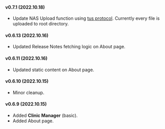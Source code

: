 ﻿#### v0.7.1 (2022.10.18)
- Update NAS Upload function using [tus protocol](https://tus.io/). Currently every file is uploaded to root directory.

#### v0.6.13 (2022.10.16)
- Updated Release Notes fetching logic on About page.

#### v0.6.11 (2022.10.16)
- Updated static content on About page.

#### v0.6.10 (2022.10.15)
- Minor cleanup.

#### v0.6.9 (2022.10.15)
- Added **Clinic Manager** (basic).
- Added About page.
